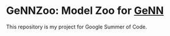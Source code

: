 # GeNNZoo: Model Zoo for [GeNN](https://github.com/genn-team/genn)

This repository is my project for Google Summer of Code.
